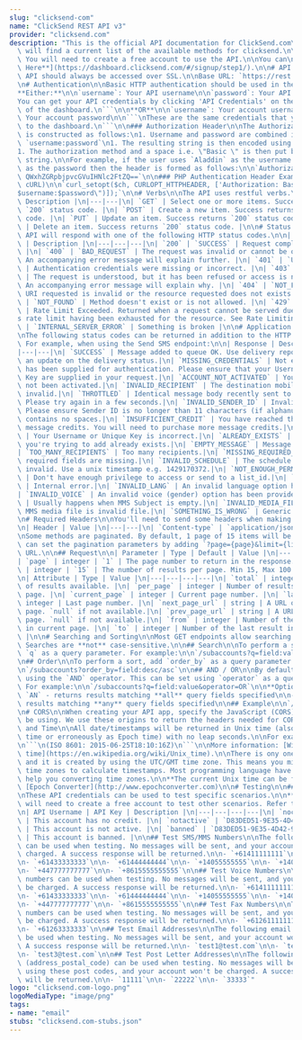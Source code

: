 ```yaml
---
slug: "clicksend-com"
name: "ClickSend REST API v3"
provider: "clicksend.com"
description: "This is the official API documentation for ClickSend.com\n\nBelow you\
  \ will find a current list of the available methods for clicksend.\n\n**NOTE**:\
  \ You will need to create a free account to use the API.\n\nYou can\n[**Register\
  \ Here**](https://dashboard.clicksend.com/#/signup/step1/).\n\n# API URL\n\nThe\
  \ API should always be accessed over SSL.\n\nBase URL: `https://rest.clicksend.com/v3/`\n\
  \n# Authentication\n\nBasic HTTP authentication should be used in the header.\n\n\
  **Either:**\n\n`username`: Your API username\n\n`password`: Your API key\n\n```\n\
  You can get your API credentials by clicking 'API Credentials' on the top right\
  \ of the dashboard.\n```\n\n**OR**\n\n`username`: Your account username\n\n`password`:\
  \ Your account password\n\n```\nThese are the same credentials that you use to login\
  \ to the dashboard.\n```\n\n### Authorization Header\n\nThe Authorization header\
  \ is constructed as follows:\n1. Username and password are combined into a string\
  \ `username:password`\n1. The resulting string is then encoded using Base64 encoding\n\
  1. The authorization method and a space i.e. \"Basic \" is then put before the encoded\
  \ string.\n\nFor example, if the user uses `Aladdin` as the username and `open sesame`\
  \ as the password then the header is formed as follows:\n\n`Authorization: Basic\
  \ QWxhZGRpbjpvcGVuIHNlc2FtZQ==`\n\n### PHP Authentication Header Example (using\
  \ cURL)\n\n`curl_setopt($ch, CURLOPT_HTTPHEADER, ['Authorization: Basic ' . base64_encode(\"\
  $username:$password\")]);`\n\n# Verbs\n\nThe API uses restful verbs.\n\n| Verb |\
  \ Description |\n|---|---|\n| `GET` | Select one or more items. Success returns\
  \ `200` status code. |\n| `POST` | Create a new item. Success returns `200` status\
  \ code. |\n| `PUT` | Update an item. Success returns `200` status code. |\n| `DELETE`\
  \ | Delete an item. Success returns `200` status code. |\n\n# Status Codes\n\nThe\
  \ API will respond with one of the following HTTP status codes.\n\n| Code | Response\
  \ | Description |\n|---|---|---|\n| `200` | `SUCCESS` | Request completed successfully.\
  \ |\n| `400` | `BAD_REQUEST` | The request was invalid or cannot be otherwise served.\
  \ An accompanying error message will explain further. |\n| `401` | `UNAUTHORIZED`\
  \ | Authentication credentials were missing or incorrect. |\n| `403` | `FORBIDDEN`\
  \ | The request is understood, but it has been refused or access is not allowed.\
  \ An accompanying error message will explain why. |\n| `404` | `NOT_FOUND` | The\
  \ URI requested is invalid or the resource requested does not exists. |\n| `405`\
  \ | `NOT_FOUND` | Method doesn't exist or is not allowed. |\n| `429` | `TOO_MANY_REQUESTS`\
  \ | Rate Limit Exceeded. Returned when a request cannot be served due to the application’\
  s rate limit having been exhausted for the resource. See Rate Limiting. |\n| `500`\
  \ | `INTERNAL_SERVER_ERROR` | Something is broken |\n\n# Application Status Codes\n\
  \nThe following status codes can be returned in addition to the HTTP status code.\
  \ For example, when using the Send SMS endpoint:\n\n| Response | Description |\n\
  |---|---|\n| `SUCCESS` | Message added to queue OK. Use delivery reports to get\
  \ an update on the delivery status.|\n| `MISSING_CREDENTIALS` | Not enough information\
  \ has been supplied for authentication. Please ensure that your Username and Unique\
  \ Key are supplied in your request.|\n| `ACCOUNT_NOT_ACTIVATED` | Your account has\
  \ not been activated.|\n| `INVALID_RECIPIENT` | The destination mobile number is\
  \ invalid.|\n| `THROTTLED` | Identical message body recently sent to the same recipient.\
  \ Please try again in a few seconds.|\n| `INVALID_SENDER_ID` | Invalid Sender ID.\
  \ Please ensure Sender ID is no longer than 11 characters (if alphanumeric), and\
  \ contains no spaces.|\n| `INSUFFICIENT_CREDIT` | You have reached the end of your\
  \ message credits. You will need to purchase more message credits.|\n| `INVALID_CREDENTIALS`\
  \ | Your Username or Unique Key is incorrect.|\n| `ALREADY_EXISTS` | The resource\
  \ you're trying to add already exists.|\n| `EMPTY_MESSAGE` | Message is empty.|\n\
  | `TOO_MANY_RECIPIENTS` | Too many recipients.|\n| `MISSING_REQUIRED_FIELDS` | Some\
  \ required fields are missing.|\n| `INVALID_SCHEDULE` | The schedule specified is\
  \ invalid. Use a unix timestamp e.g. 1429170372.|\n| `NOT_ENOUGH_PERMISSION_TO_LIST_ID`\
  \ | Don't have enough privilege to access or send to a list_id.|\n| `INTERNAL_ERROR`\
  \ | Internal error.|\n| `INVALID_LANG` | An invalid language option has been provided.|\n\
  | `INVALID_VOICE` | An invalid voice (gender) option has been provided.|\n| `SUBJECT_REQUIRED`\
  \ | Usually happens when MMS Subject is empty.|\n| `INVALID_MEDIA_FILE` | Usually\
  \ MMS media file is invalid file.|\n| `SOMETHING_IS_WRONG` | Generic Error happened.|\n\
  \n# Required Headers\n\nYou'll need to send some headers when making API calls.\n\
  \n| Header | Value |\n|---|---|\n| `Content-type` | `application/json` |\n\n# Pagination\n\
  \nSome methods are paginated. By default, 1 page of 15 items will be returned. You\
  \ can set the pagination parameters by adding `?page={page}&limit={limit}` to the\
  \ URL.\n\n## Request\n\n| Parameter | Type | Default | Value |\n|---|---|---|---|\n\
  | `page` | integer | `1` | The page number to return in the response. |\n| `limit`\
  \ | integer | `15` | The number of results per page. Min 15, Max 100. |\n\n## Response\n\
  \n| Attribute | Type | Value |\n|---|---|---|---|\n| `total` | integer | Total number\
  \ of results available. |\n| `per_page` | integer | Number of results returned per\
  \ page. |\n| `current_page` | integer | Current page number. |\n| `last_page` |\
  \ integer | Last page number. |\n| `next_page_url` | string | A URL of the next\
  \ page. `null` if not available.|\n| `prev_page_url` | string | A URL of the previous\
  \ page. `null` if not available.|\n| `from` | integer | Number of the first result\
  \ in current page. |\n| `to` | integer | Number of the last result in current page.\
  \ |\n\n# Searching and Sorting\n\nMost GET endpoints allow searching and sorting.\
  \ Searches are **not** case-sensitive.\n\n## Search\n\nTo perform a search, add\
  \ `q` as a query parameter. For example:\n\n`/subaccounts?q=field:value,field2:value`\n\
  \n## Order\n\nTo perform a sort, add `order_by` as a query parameter. For example:\n\
  \n`/subaccounts?order_by=field:desc/asc`\n\n## AND / OR\n\nBy default, it will search\
  \ using the `AND` operator. This can be set using `operator` as a query parameter.\
  \ For example:\n\n`/subaccounts?q=field:value&operator=OR`\n\n**Options:**\n\n-\
  \ `AN` - returns results matching **all** query fields specified\n\n- `OR` - returns\
  \ results matching **any** query fields specified\n\n## Example\n\n`/subaccounts?q=first_name:john,last_name:smith&order_by=subaccount_id:asc&operator=AND`\n\
  \n# CORS\n\nWhen creating your API app, specify the JavaScript (CORS) origins you'll\
  \ be using. We use these origins to return the headers needed for CORS.\n\n# Date\
  \ and Time\n\nAll date/timestamps will be returned in Unix time (also known as POSIX\
  \ time or erroneously as Epoch time) with no leap seconds.\n\nFor example: `1435255816`\n\
  \n```\n(ISO 8601: 2015-06-25T18:10:16Z)\n```\n\nMore information: [Wikipedia: Unix\
  \ time](https://en.wikipedia.org/wiki/Unix_time).\n\nThere is ony one Unix time\
  \ and it is created by using the UTC/GMT time zone. This means you might have convert\
  \ time zones to calculate timestamps. Most programming language have libraries to\
  \ help you converting time zones.\n\n**The current Unix time can be found here:**\
  \ [Epoch Converter](http://www.epochconverter.com)\n\n# Testing\n\n## Test Credentials\n\
  \nThese API credentials can be used to test specific scenarios.\n\n**Note:** you\
  \ will need to create a free account to test other scenarios. Refer to introduction.\n\
  \n| API Username | API Key | Description |\n|---|---|---|---|\n| `nocredit` | `D83DED51-9E35-4D42-9BB9-0E34B7CA85AE`\
  \ | This account has no credit. |\n| `notactive` | `D83DED51-9E35-4D42-9BB9-0E34B7CA85AE`\
  \ | This account is not active. |\n| `banned` | `D83DED51-9E35-4D42-9BB9-0E34B7CA85AE`\
  \ | This account is banned. |\n\n## Test SMS/MMS Numbers\n\nThe following numbers\
  \ can be used when testing. No messages will be sent, and your account won't be\
  \ charged. A success response will be returned.\n\n- `+61411111111`\n\n- `+61422222222`\n\
  \n- `+61433333333`\n\n- `+61444444444`\n\n- `+14055555555`\n\n- `+14055555666`\n\
  \n- `+447777777777`\n\n- `+8615555555555`\n\n## Test Voice Numbers\n\nThe following\
  \ numbers can be used when testing. No messages will be sent, and your account won't\
  \ be charged. A success response will be returned.\n\n- `+61411111111`\n\n- `+61422222222`\n\
  \n- `+61433333333`\n\n- `+61444444444`\n\n- `+14055555555`\n\n- `+14055555666`\n\
  \n- `+447777777777`\n\n- `+8615555555555`\n\n## Test Fax Numbers\n\nThe following\
  \ numbers can be used when testing. No messages will be sent, and your account won't\
  \ be charged. A success response will be returned.\n\n- `+61261111111`\n\n- `+61262222222`\n\
  \n- `+61263333333`\n\n## Test Email Addresses\n\nThe following email addresses can\
  \ be used when testing. No messages will be sent, and your account won't be charged.\
  \ A success response will be returned.\n\n- `test1@test.com`\n\n- `test2@test.com`\n\
  \n- `test3@test.com`\n\n## Test Post Letter Addresses\n\nThe following Postal Codes\
  \ (address_postal_code) can be used when testing. No messages will be sent when\
  \ using these post codes, and your account won't be charged. A success response\
  \ will be returned.\n\n- `11111`\n\n- `22222`\n\n- `33333`"
logo: "clicksend.com-logo.png"
logoMediaType: "image/png"
tags:
- name: "email"
stubs: "clicksend.com-stubs.json"
---
```

